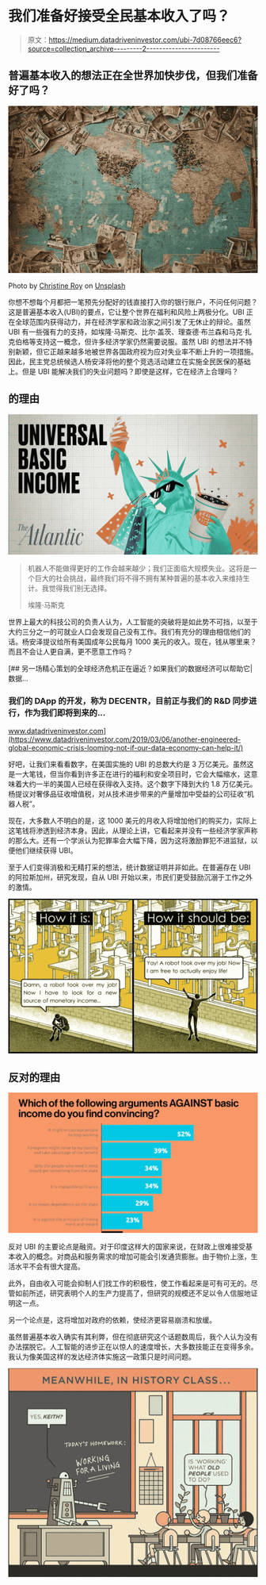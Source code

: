 # 我们准备好接受全民基本收入了吗？

> 原文：<https://medium.datadriveninvestor.com/ubi-7d08766eec6?source=collection_archive---------2----------------------->

## 普遍基本收入的想法正在全世界加快步伐，但我们准备好了吗？

![](img/519d4141d0c4eb9887e1b6c65b933292.png)

Photo by [Christine Roy](https://unsplash.com/@agent_illustrateur?utm_source=medium&utm_medium=referral) on [Unsplash](https://unsplash.com?utm_source=medium&utm_medium=referral)

你想不想每个月都把一笔预先分配好的钱直接打入你的银行账户，不问任何问题？这是普遍基本收入(UBI)的要点，它让整个世界在福利和风险上两极分化。UBI 正在全球范围内获得动力，并在经济学家和政治家之间引发了无休止的辩论。虽然 UBI 有一些强有力的支持，如埃隆·马斯克、比尔·盖茨、理查德·布兰森和马克·扎克伯格等支持这一概念，但许多经济学家仍然需要说服。虽然 UBI 的想法并不特别新颖，但它正越来越多地被世界各国政府视为应对失业率不断上升的一项措施。因此，民主党总统候选人杨安泽将他的整个竞选活动建立在实施全民医保的基础上。但是 UBI 能解决我们的失业问题吗？即使是这样，它在经济上合理吗？

## 的理由

![](img/30b05f374850aca13507d78924532a56.png)

> 机器人不能做得更好的工作会越来越少；我们正面临大规模失业。这将是一个巨大的社会挑战，最终我们将不得不拥有某种普遍的基本收入来维持生计。我觉得我们别无选择。
> 
> 埃隆·马斯克

世界上最大的科技公司的负责人认为，人工智能的突破将是如此势不可挡，以至于大约三分之一的可就业人口会发现自己没有工作。我们有充分的理由相信他们的话。杨安泽提议给所有美国成年公民每月 1000 美元的收入。现在，钱从哪里来？而且不会让人更自满，更不愿意工作吗？

[](https://www.datadriveninvestor.com/2019/03/06/another-engineered-global-economic-crisis-looming-not-if-our-data-economy-can-help-it/) [## 另一场精心策划的全球经济危机正在逼近？如果我们的数据经济可以帮助它|数据…

### 我们的 DApp 的开发，称为 DECENTR，目前正与我们的 R&D 同步进行，作为我们即将到来的…

www.datadriveninvestor.com](https://www.datadriveninvestor.com/2019/03/06/another-engineered-global-economic-crisis-looming-not-if-our-data-economy-can-help-it/) 

好吧，让我们来看看数字，在美国实施的 UBI 的总数大约是 3 万亿美元。虽然这是一大笔钱，但当你看到许多正在进行的福利和安全项目时，它会大幅缩水，这意味着大约一半的美国人已经在获得收入支持。这个数字下降到大约 1.8 万亿美元。杨提议对奢侈品征收增值税，对从技术进步带来的产量增加中受益的公司征收“机器人税”。

现在，大多数人不明白的是，这 1000 美元的月收入将增加他们的购买力，实际上这笔钱将渗透到经济本身。因此，从理论上讲，它看起来并没有一些经济学家声称的那么大。还有一个学派认为犯罪率会大幅下降，因为这将激励罪犯不进监狱，以便他们继续获得 UBI。

至于人们变得消极和无精打采的想法，统计数据证明并非如此。在普遍存在 UBI 的阿拉斯加州，研究发现，自从 UBI 开始以来，市民们更受鼓励沉溺于工作之外的激情。

![](img/25f07573ae228fa8a44d4c4eaa7a8a8f.png)

## 反对的理由

![](img/ad58a9c297c6c3b6ebea0db54a100c9c.png)

反对 UBI 的主要论点是融资。对于印度这样大的国家来说，在财政上很难接受基本收入的概念。对商品和服务需求的增加可能会引发通货膨胀。由于物价上涨，生活水平不会有很大提高。

此外，自由收入可能会抑制人们找工作的积极性，使工作看起来是可有可无的。尽管如前所述，研究表明个人的生产力提高了，但研究的规模还不足以令人信服地证明这一点。

另一个论点是，这将增加对政府的依赖，使经济更容易崩溃和放缓。

虽然普遍基本收入确实有其利弊，但在彻底研究这个话题数周后，我个人认为没有办法摆脱它。人工智能的进步正在以惊人的速度增长，大多数技能正在变得多余。我认为像美国这样的发达经济体实施这一政策只是时间问题。

![](img/cc645ac079b1c569b715e090d3da2ffa.png)